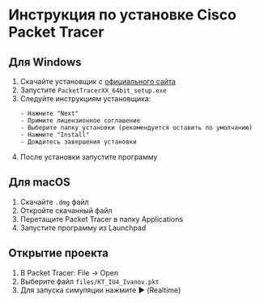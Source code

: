 # Инструкция по установке Cisco Packet Tracer

## Для Windows
1. Скачайте установщик с [официального сайта](https://www.netacad.com)
2. Запустите `PacketTracerXX_64bit_setup.exe`
3. Следуйте инструкциям установщика:
   ```plaintext
   - Нажмите "Next"
   - Примите лицензионное соглашение
   - Выберите папку установки (рекомендуется оставить по умолчанию)
   - Нажмите "Install"
   - Дождитесь завершения установки
   ```
4. После установки запустите программу

## Для macOS
1. Скачайте `.dmg` файл
2. Откройте скачанный файл
3. Перетащите Packet Tracer в папку Applications
4. Запустите программу из Launchpad

## Открытие проекта
1. В Packet Tracer: File → Open
2. Выберите файл `files/KT_IU4_Ivanov.pkt`
3. Для запуска симуляции нажмите ▶️ (Realtime)